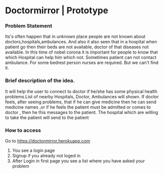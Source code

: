 
# Doctormirror | Prototype

### Problem Statement
Its's often happen that in unknown place people are not known about doctors,hospitals,ambulances. And also it also seen that in a hospital when patient go then their beds are not available, doctor of that diseases not available. In this time of nobel corona it is important for people to know that which Hospital can help him which not. Sometimes patient can not contact ambulance. For some bedrest person nurses are required. But we can't find it.

### Brief description of the idea.
It will help the user to connect to doctor if he/she has some physical health problems.List of nearby Hospitals, Doctor, Ambulances will shown.  If doctor feels, after seeing problems, that if he can give medicine then he can send medicine names ,or if he feels the patient must be admitted or comes to doctor , then he this messages to the patient. The hospital which are willing to take the patient will send to the patient


### How to access 

Go to https://doctormirror.herokuapp.com

1. You see a login page
2. Signup if you already not loged in
3. After Login in first page you see a list where you have asked your problem
